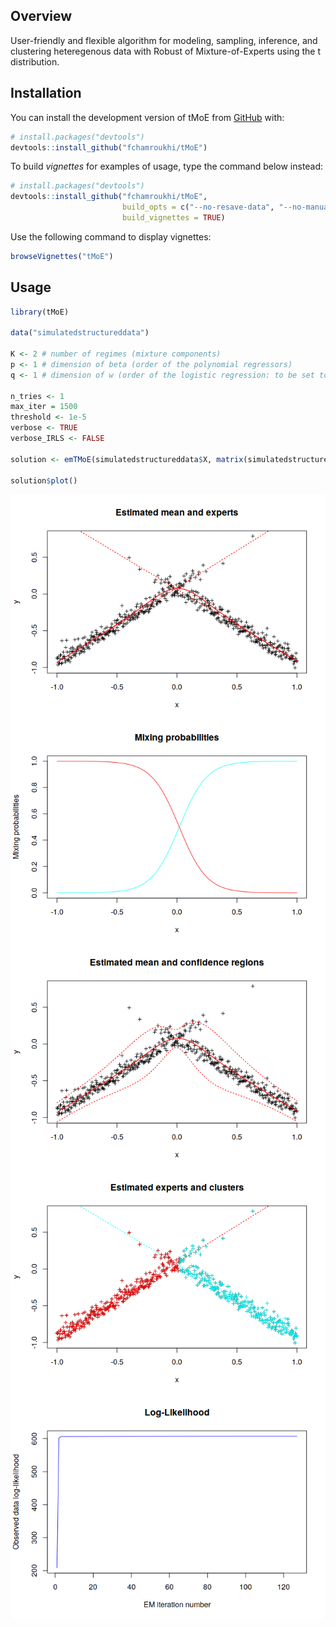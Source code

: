 
<!-- README.md is generated from README.Rmd. Please edit that file -->
Overview
--------

<!-- badges: start -->
<!-- badges: end -->
User-friendly and flexible algorithm for modeling, sampling, inference, and clustering heteregenous data with Robust of Mixture-of-Experts using the t distribution.

Installation
------------

You can install the development version of tMoE from [GitHub](https://github.com/) with:

``` r
# install.packages("devtools")
devtools::install_github("fchamroukhi/tMoE")
```

To build *vignettes* for examples of usage, type the command below instead:

``` r
# install.packages("devtools")
devtools::install_github("fchamroukhi/tMoE", 
                         build_opts = c("--no-resave-data", "--no-manual"), 
                         build_vignettes = TRUE)
```

Use the following command to display vignettes:

``` r
browseVignettes("tMoE")
```

Usage
-----

``` r
library(tMoE)

data("simulatedstructureddata")

K <- 2 # number of regimes (mixture components)
p <- 1 # dimension of beta (order of the polynomial regressors)
q <- 1 # dimension of w (order of the logistic regression: to be set to 1 for segmentation)

n_tries <- 1
max_iter = 1500
threshold <- 1e-5
verbose <- TRUE
verbose_IRLS <- FALSE

solution <- emTMoE(simulatedstructureddata$X, matrix(simulatedstructureddata$Y), K, p, q, n_tries, max_iter, threshold, verbose, verbose_IRLS)

solution$plot()
```

<img src="man/figures/README-unnamed-chunk-5-1.png" style="display: block; margin: auto;" /><img src="man/figures/README-unnamed-chunk-5-2.png" style="display: block; margin: auto;" /><img src="man/figures/README-unnamed-chunk-5-3.png" style="display: block; margin: auto;" /><img src="man/figures/README-unnamed-chunk-5-4.png" style="display: block; margin: auto;" /><img src="man/figures/README-unnamed-chunk-5-5.png" style="display: block; margin: auto;" />
